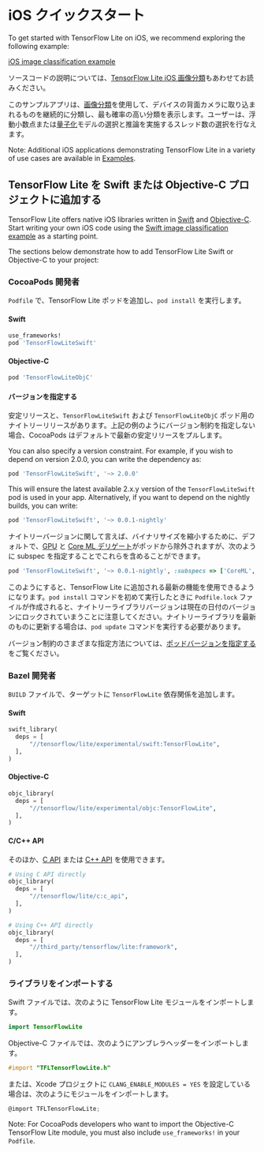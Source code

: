 # iOS クイックスタート

To get started with TensorFlow Lite on iOS, we recommend exploring the following example:

<a class="button button-primary" href="https://github.com/tensorflow/examples/tree/master/lite/examples/image_classification/ios">iOS image classification example</a>

ソースコードの説明については、[TensorFlow Lite iOS 画像分類](https://github.com/tensorflow/examples/blob/master/lite/examples/image_classification/ios/EXPLORE_THE_CODE.md)もあわせてお読みください。

このサンプルアプリは、[画像分類](https://www.tensorflow.org/lite/models/image_classification/overview)を使用して、デバイスの背面カメラに取り込まれるものを継続的に分類し、最も確率の高い分類を表示します。ユーザーは、浮動小数点または[量子化](https://www.tensorflow.org/lite/performance/post_training_quantization)モデルの選択と推論を実施するスレッド数の選択を行なえます。

Note: Additional iOS applications demonstrating TensorFlow Lite in a variety of use cases are available in [Examples](https://www.tensorflow.org/lite/examples).

## TensorFlow Lite を Swift または Objective-C プロジェクトに追加する

TensorFlow Lite offers native iOS libraries written in [Swift](https://github.com/tensorflow/tensorflow/tree/master/tensorflow/lite/experimental/swift) and [Objective-C](https://github.com/tensorflow/tensorflow/tree/master/tensorflow/lite/experimental/objc). Start writing your own iOS code using the [Swift image classification example](https://github.com/tensorflow/examples/tree/master/lite/examples/image_classification/ios) as a starting point.

The sections below demonstrate how to add TensorFlow Lite Swift or Objective-C to your project:

### CocoaPods 開発者

`Podfile` で、TensorFlow Lite ポッドを追加し、`pod install` を実行します。

#### Swift

```ruby
use_frameworks!
pod 'TensorFlowLiteSwift'
```

#### Objective-C

```ruby
pod 'TensorFlowLiteObjC'
```

#### バージョンを指定する

安定リリースと、`TensorFlowLiteSwift` および `TensorFlowLiteObjC` ポッド用のナイトリーリリースがあります。上記の例のようにバージョン制約を指定しない場合、CocoaPods はデフォルトで最新の安定リリースをプルします。

You can also specify a version constraint. For example, if you wish to depend on version 2.0.0, you can write the dependency as:

```ruby
pod 'TensorFlowLiteSwift', '~> 2.0.0'
```

This will ensure the latest available 2.x.y version of the `TensorFlowLiteSwift` pod is used in your app. Alternatively, if you want to depend on the nightly builds, you can write:

```ruby
pod 'TensorFlowLiteSwift', '~> 0.0.1-nightly'
```

ナイトリーバージョンに関して言えば、バイナリサイズを縮小するために、デフォルトで、[GPU](https://www.tensorflow.org/lite/performance/gpu) と [Core ML デリゲート](https://www.tensorflow.org/lite/performance/coreml_delegate)がポッドから除外されますが、次のように subspec を指定することでこれらを含めることができます。

```ruby
pod 'TensorFlowLiteSwift', '~> 0.0.1-nightly', :subspecs => ['CoreML', 'Metal']
```

このようにすると、TensorFlow Lite に追加される最新の機能を使用できるようになります。`pod install` コマンドを初めて実行したときに `Podfile.lock` ファイルが作成されると、ナイトリーライブラリバージョンは現在の日付のバージョンにロックされていまうことに注意してください。ナイトリーライブラリを最新のものに更新する場合は、`pod update` コマンドを実行する必要があります。

バージョン制約のさまざまな指定方法については、[ポッドバージョンを指定する](https://guides.cocoapods.org/using/the-podfile.html#specifying-pod-versions)をご覧ください。

### Bazel 開発者

`BUILD` ファイルで、ターゲットに `TensorFlowLite` 依存関係を追加します。

#### Swift

```python
swift_library(
  deps = [
      "//tensorflow/lite/experimental/swift:TensorFlowLite",
  ],
)
```

#### Objective-C

```python
objc_library(
  deps = [
      "//tensorflow/lite/experimental/objc:TensorFlowLite",
  ],
)
```

#### C/C++ API

そのほか、[C API](https://www.tensorflow.org/code/tensorflow/lite/c/c_api.h) または [C++ API](https://tensorflow.org/lite/api_docs/cc) を使用できます。

```python
# Using C API directly
objc_library(
  deps = [
      "//tensorflow/lite/c:c_api",
  ],
)

# Using C++ API directly
objc_library(
  deps = [
      "//third_party/tensorflow/lite:framework",
  ],
)
```

### ライブラリをインポートする

Swift ファイルでは、次のように TensorFlow Lite モジュールをインポートします。

```swift
import TensorFlowLite
```

Objective-C ファイルでは、次のようにアンブレラヘッダーをインポートします。

```objectivec
#import "TFLTensorFlowLite.h"
```

または、Xcode プロジェクトに `CLANG_ENABLE_MODULES = YES` を設定している場合は、次のようにモジュールをインポートします。

```objectivec
@import TFLTensorFlowLite;
```

Note: For CocoaPods developers who want to import the Objective-C TensorFlow Lite module, you must also include `use_frameworks!` in your `Podfile`.
